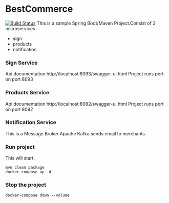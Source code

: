# BestCommerce
[![Build Status](https://travis-ci.com/kamilhumbatov/BestCommerce.svg?branch=main)](https://travis-ci.com/kamilhumbatov/BestCommerce)
This is a sample Spring Boot/Maven Project.Consist of 3 microservices 
* sign
* products
* notification

### Sign Service
 Api documentation  http://localhost:8093/swagger-ui.html
 Project runs port on port 8093
 
### Products Service
Api documentation http://localhost:8092/swagger-ui.html 
 Project runs port on port 8092

### Notification Service 
This is a Message Broker Apache Kafka sends email to merchants.
### Run project

This will start:

    mvn clean package
    docker-compose up -d
   
    
### Stop the project 

    docker-compose down --volume


